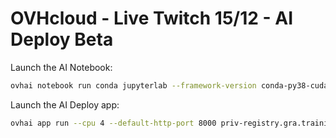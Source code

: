 # OVHcloud - Live Twitch 15/12 - AI Deploy Beta

Launch the AI Notebook:

```bash
ovhai notebook run conda jupyterlab --framework-version conda-py38-cuda11.3-v22-4 --gpu 1
```

Launch the AI Deploy app:

```bash
ovhai app run --cpu 4 --default-http-port 8000 priv-registry.gra.training.ai.cloud.ovh.net/ai-deploy-portfolio/fastapi-sentiment-classification
```
